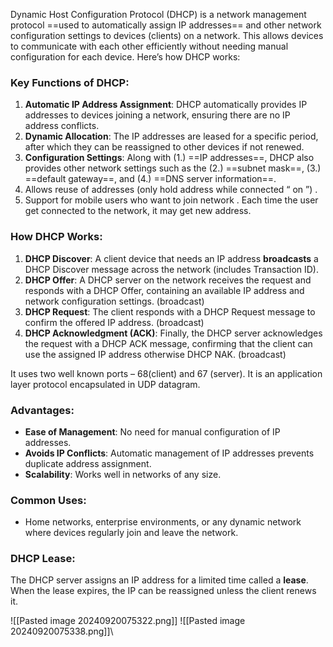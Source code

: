 
Dynamic Host Configuration Protocol (DHCP) is a network management protocol ==used to automatically assign IP addresses== and other network configuration settings to devices (clients) on a network. This allows devices to communicate with each other efficiently without needing manual configuration for each device. Here’s how DHCP works:

### Key Functions of DHCP:

1. **Automatic IP Address Assignment**: DHCP automatically provides IP addresses to devices joining a network, ensuring there are no IP address conflicts.
2. **Dynamic Allocation**: The IP addresses are leased for a specific period, after which they can be reassigned to other devices if not renewed.
3. **Configuration Settings**: Along with (1.) ==IP addresses==, DHCP also provides other network settings such as the (2.) ==subnet mask==, (3.) ==default gateway==, and (4.) ==DNS server information==.
4. Allows reuse of addresses (only hold address while connected “ on ”) .
5. Support for mobile users who want to join network . Each time the user get connected to the network, it may get new address.

### How DHCP Works:

1. **DHCP Discover**: A client device that needs an IP address **broadcasts** a DHCP Discover message across the network (includes Transaction ID).
2. **DHCP Offer**: A DHCP server on the network receives the request and responds with a DHCP Offer, containing an available IP address and network configuration settings. (broadcast)
3. **DHCP Request**: The client responds with a DHCP Request message to confirm the offered IP address.  (broadcast)
4. **DHCP Acknowledgment (ACK)**: Finally, the DHCP server acknowledges the request with a DHCP ACK message, confirming that the client can use the assigned IP address otherwise DHCP NAK.  (broadcast)

It uses two well known ports – 68(client) and 67 (server).
It is an application layer protocol encapsulated in UDP datagram.
### Advantages:

- **Ease of Management**: No need for manual configuration of IP addresses.
- **Avoids IP Conflicts**: Automatic management of IP addresses prevents duplicate address assignment.
- **Scalability**: Works well in networks of any size.

### Common Uses:

- Home networks, enterprise environments, or any dynamic network where devices regularly join and leave the network.

### DHCP Lease:

The DHCP server assigns an IP address for a limited time called a **lease**. When the lease expires, the IP can be reassigned unless the client renews it.


![[Pasted image 20240920075322.png]]
![[Pasted image 20240920075338.png]]\

